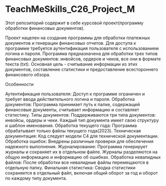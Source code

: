 # TeachMeSkills_C26_Project_M

Этот репозиторий содержит в себе курсовой проект(программу обработки финансовых документов).

Проект нацелен на создание программы для обработки платежных документов и генерации финансовых отчетов. Для доступа к программе требуется аутентификация пользователя с использованием логина и пароля. Программа предназначена для обработки трех типов финансовых документов: инвойсов, ордеров и чеков, все они в формате текста (txt). Основная цель - считывание информации из этих документов, составление статистики и предоставление всестороннего финансового обзора.

Особенности

Аутентификация пользователя: Доступ к программе ограничен и требует ввода действительного логина и пароля. 
Обработка документов: Программа принимает путь к папке, содержащей финансовые документы, считывает информацию и составляет статистику. 
Типы документов: Поддерживаются три типа документов: инвойсы, ордеры и чеки. Каждый тип документа имеет свою структуру и шаблон именования. 
Обработка текущего года: Программа обрабатывает только файлы текущего года(2023). 
Техническая документация: Код следует модели C4 для технической документации. 
Обработка ошибок: Внедрены различные проверки для обеспечения надежного выполнения. 
Журналирование: Программа генерирует журналы и сохраняет их в отдельном файле. 
Журналы разделяются на общую информацию и информацию об ошибках. 
Обработка невалидных файлов: После обработки все невалидные файлы перемещаются в отдельную папку. 
Финальная статистика: Сводка статистики сохраняется в отдельный файл, включая общий оборот за год и оборот по каждому типу документа.
